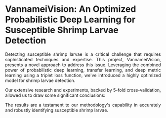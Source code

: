 <p align="justify">
    <h1>VannameiVision: An Optimized Probabilistic Deep Learning for Susceptible Shrimp Larvae Detection</h1>
</p>

<p align="justify">
Detecting susceptible shrimp larvae is a critical challenge that requires sophisticated techniques and expertise. This project, VannameiVision, presents a novel approach to address this issue. Leveraging the combined power of probabilistic deep learning, transfer learning, and deep metric learning using a triplet loss function, we've introduced a highly optimized model for shrimp larvae detection.
</p>

<p align="justify">
Our extensive research and experiments, backed by 5-fold cross-validation, allowed us to draw some significant conclusions:
</p>

<p align="justify">
The results are a testament to our methodology's capability in accurately and robustly identifying susceptible shrimp larvae.
</p>
